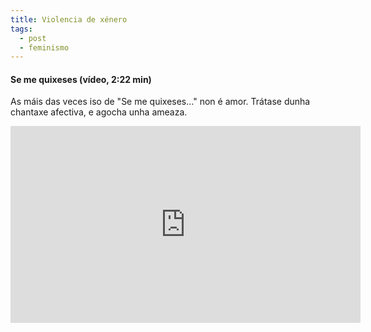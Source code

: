 ```yaml
---
title: Violencia de xénero
tags:
  - post
  - feminismo
---
```

#### Se me quixeses (vídeo, 2:22 min)

As máis das veces iso de "Se me quixeses..." non é amor. Trátase dunha chantaxe afectiva, e agocha unha ameaza.

<iframe width="560" height="315" src="https://www.youtube.com/embed/924i0ypTNU8" frameborder="0" allow="accelerometer; autoplay; clipboard-write; encrypted-media; gyroscope; picture-in-picture" allowfullscreen></iframe>